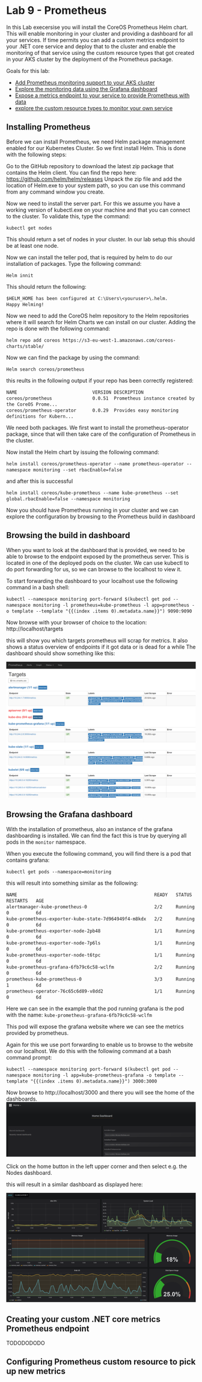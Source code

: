 # Lab 9 - Prometheus

In this Lab execersise you will install the CoreOS Prometheus Helm chart. This will enable monitoring in your cluster and providing a dashboard for all your services.
If time permits you can add a custom metrics endpoint to your .NET core service and deploy that to the cluster and enable the monitoring of that service using the custom resource types that got created in your AKS cluster by the deployment of the Prometheus package.

Goals for this lab:
- [Add Prometheus monitoring support to your AKS cluster]()
- [Explore the monitoring data using the Grafana dashboard]()
- [Expose a metrics endpoint to your service to provide Prometheus with data]() 
- [explore the custom resource types to monitor your own service]()

## Installing Prometheus

Before we can install Prometheus, we need Helm package management enabled for our Kubernetes Cluster.
So we first install Helm. This is done with the following steps:

Go to the GitHub repository to download the latest zip package that contains the Helm client. You can find the repo here: https://github.com/helm/helm/releases
Unpack the zip file and add the location of Helm.exe to your system path, so you can use this command from any command window you create.

Now we need to install the server part. For this we assume you have a working version of kubectl.exe on your machine and that you can connect to the cluster. To validate this, type the command:
```
kubectl get nodes
```
This should return a set of nodes in your cluster. In our lab setup this should be at least one node.

Now we can install the teller pod, that is required by helm to do our installation of packages.
Type the following command:
```
Helm innit
```
This should return the following:
```
$HELM_HOME has been configured at C:\Users\<youruser>\.helm.
Happy Helming!
```

Now we need to add the CoreOS helm repository to the Helm repositories where it will search for Helm Charts we can install on our cluster.
Adding the repo is done with the following command:

```
helm repo add coreos https://s3-eu-west-1.amazonaws.com/coreos-charts/stable/
```

Now we can find the package by using the command:

```
Helm search coreos/prometheus
```

this reults in the following output if your repo has been correctly registered:
```
NAME                            VERSION DESCRIPTION
coreos/prometheus               0.0.51  Prometheus instance created by the CoreOS Prome...
coreos/prometheus-operator      0.0.29  Provides easy monitoring definitions for Kubern...
```

We need both packages. We first want to install the prometheus-operator package, since that will then take care of the configuration of Prometheus in the cluster. 

Now install the Helm chart by issuing the following command:
```
helm install coreos/prometheus-operator --name prometheus-operator --namespace monitoring --set rbacEnable=false
```
and after this is successful
```
helm install coreos/kube-prometheus --name kube-prometheus --set global.rbacEnable=false --namespace monitoring 
```

Now you should have Prometheus running in your cluster and we can explore the configuration by browsing to the Prometheus build in dashboard

## Browsing the build in dashboard
When you want to look at the dashboard that is provided, we need to be able to browse to the endpoint exposed by the prometheus server. This is located in one of the deployed pods on the cluster. We can use kubectl to do port forwarding for us, so we can browse to the localhost to view it.

To start forwarding the dashboard to your localhost use the following command in a bash shell:
```
kubectl --namespace monitoring port-forward $(kubectl get pod --namespace monitoring -l prometheus=kube-prometheus -l app=prometheus -o template --template "{{(index .items 0).metadata.name}}") 9090:9090
```
Now browse with your browser of choice to the location: http://localhost/targets

this will show you which targets prometheus will scrap for metrics. It also shows a status overview of endpoints if it got data or is dead for a while
The dashboard should show something like this:

<img src="images/prometheus-targets.png" />

## Browsing the Grafana dashboard
With the installation of prometheus, also an instance of the grafana dashboarding is installed. We can find the fact this is true by querying all pods in the `monitor` namespace.

When you execute the following command, you will find there is a pod that contains grafana:
```
kubectl get pods --namespace=monitoring
```
this will result into something similar as the following:
```
NAME                                                   READY   STATUS    RESTARTS   AGE
alertmanager-kube-prometheus-0                         2/2     Running   0          6d
kube-prometheus-exporter-kube-state-7d964949f4-m8kdx   2/2     Running   0          6d
kube-prometheus-exporter-node-2pb48                    1/1     Running   0          6d
kube-prometheus-exporter-node-7p6ls                    1/1     Running   0          6d
kube-prometheus-exporter-node-t6tpc                    1/1     Running   0          6d
kube-prometheus-grafana-6fb79c6c58-wclfm               2/2     Running   0          6d
prometheus-kube-prometheus-0                           3/3     Running   1          6d
prometheus-operator-76c65c6d89-v8dd2                   1/1     Running   0          6d
```
Here we can see in the example that the pod running grafana is the pod with the name: `kube-prometheus-grafana-6fb79c6c58-wclfm`

This pod will expose the grafana website where we can see the metrics provided by prometheus.

Again for this we use port forwarding to enable us to browse to the website on our localhost. We do this with the following command at a bash command prompt:
```
kubectl --namespace monitoring port-forward $(kubectl get pod --namespace monitoring -l app=kube-prometheus-grafana -o template --template "{{(index .items 0).metadata.name}}") 3000:3000
```
Now browse to http://localhost/3000 and there you will see the home of the dashboards. 
<img src="images/grafana-home-dashboard.png" />

Click on the home button in the left upper corner and then select e.g. the Nodes dashboard.

this will result in a similar dashboard as displayed here:

<img src="images/grafanadashboard-node.png"/>

## Creating your custom .NET core metrics Prometheus endpoint

TODODODODO

## Configuring Prometheus custom resource to pick up new metrics

